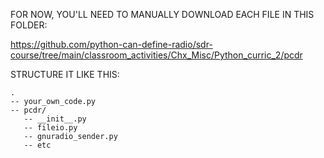FOR NOW, YOU'LL NEED TO MANUALLY DOWNLOAD EACH FILE IN THIS FOLDER:

https://github.com/python-can-define-radio/sdr-course/tree/main/classroom_activities/Chx_Misc/Python_curric_2/pcdr

STRUCTURE IT LIKE THIS:

```
.
-- your_own_code.py
-- pcdr/
   -- __init__.py
   -- fileio.py
   -- gnuradio_sender.py
   -- etc
```


<!--
NOTE: THE BELOW DIRECTIONS ARE NOT YET WORKING.

Run this in the terminal:

```sh
pip install "pcdr @ git+https://github.com/python-can-define-radio/sdr-course/#subdirectory=classroom_activities/Chx_Misc/pcdr_python_module"
```

Note that you may get an error about `bdist_wheel`, despite that installation actually succeeded. 

You can test the install by running this in python:

```python3
import pcdr
```
-->

<!-- 
For more info on importing from a git repository: https://pip.pypa.io/en/stable/topics/vcs-support/#url-fragments
-->
